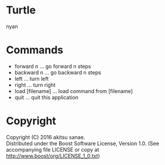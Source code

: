 # Turtle

nyan

# Commands

* forward n ... go forward n steps
* backward n ... go backward n steps
* left ... turn left
* right ... turn right
* load [filename] ... load command from [filename]
* quit ... quit this application

# Copyright
Copyright (C) 2016 akitsu sanae.  
Distributed under the Boost Software License, Version 1.0. 
(See accompanying file LICENSE or copy at http://www.boost/org/LICENSE_1_0.txt)  


